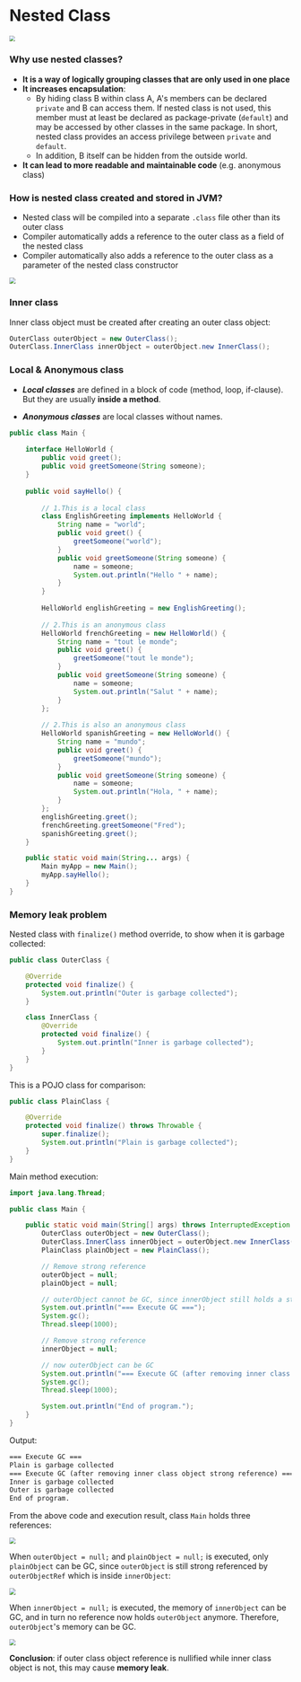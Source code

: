# Nested Class

<img src="../images/inner_class.png" style="zoom:60%;" />



### Why use nested classes?

* **It is a way of logically grouping classes that are only used in one place**
* **It increases encapsulation**: 
  * By hiding class B within class A, A's members can be declared `private` and B can access them. If nested class is not used, this member must at least be declared as package-private (`default`) and may be accessed by other classes in the same package. In short, nested class provides an access privilege between `private` and `default`.
  * In addition, B itself can be hidden from the outside world.
* **It can lead to more readable and maintainable code** (e.g. anonymous class)



### How is nested class created and stored in JVM?

* Nested class will be compiled into a separate `.class` file other than its outer class
* Compiler automatically adds a reference to the outer class as a field of the nested class
* Compiler automatically also adds a reference to the outer class as a parameter of the nested class constructor

<img src="../images/inner_class_1.png" style="zoom:70%;" />

### Inner class

Inner class object must be created after creating an outer class object:

```java
OuterClass outerObject = new OuterClass();
OuterClass.InnerClass innerObject = outerObject.new InnerClass();
```



### Local & Anonymous class

* ***Local classes*** are defined in a block of code (method, loop, if-clause). But they are usually **inside a method**.

* ***Anonymous classes*** are local classes without names.

```Java
public class Main {
  
    interface HelloWorld {
        public void greet();
        public void greetSomeone(String someone);
    }
  
    public void sayHello() {
        
        // 1.This is a local class
        class EnglishGreeting implements HelloWorld {
            String name = "world";
            public void greet() {
                greetSomeone("world");
            }
            public void greetSomeone(String someone) {
                name = someone;
                System.out.println("Hello " + name);
            }
        }
      
        HelloWorld englishGreeting = new EnglishGreeting();
        
        // 2.This is an anonymous class
        HelloWorld frenchGreeting = new HelloWorld() {
            String name = "tout le monde";
            public void greet() {
                greetSomeone("tout le monde");
            }
            public void greetSomeone(String someone) {
                name = someone;
                System.out.println("Salut " + name);
            }
        };
        
        // 2.This is also an anonymous class
        HelloWorld spanishGreeting = new HelloWorld() {
            String name = "mundo";
            public void greet() {
                greetSomeone("mundo");
            }
            public void greetSomeone(String someone) {
                name = someone;
                System.out.println("Hola, " + name);
            }
        };
        englishGreeting.greet();
        frenchGreeting.greetSomeone("Fred");
        spanishGreeting.greet();
    }

    public static void main(String... args) {
        Main myApp = new Main();
        myApp.sayHello();
    }            
}
```



### Memory leak problem


Nested class with `finalize()` method override, to show when it is garbage collected:
```java
public class OuterClass {

    @Override
    protected void finalize() {
        System.out.println("Outer is garbage collected");
    }

    class InnerClass {
        @Override
        protected void finalize() {
            System.out.println("Inner is garbage collected");
        }
    }
}
```

This is a POJO class for comparison:
```java
public class PlainClass {

    @Override
    protected void finalize() throws Throwable {
        super.finalize();
        System.out.println("Plain is garbage collected");
    }
}
```



Main method execution:

```java
import java.lang.Thread;

public class Main {

    public static void main(String[] args) throws InterruptedException {
        OuterClass outerObject = new OuterClass();
        OuterClass.InnerClass innerObject = outerObject.new InnerClass();
        PlainClass plainObject = new PlainClass();

        // Remove strong reference
        outerObject = null;
        plainObject = null;

        // outerObject cannot be GC, since innerObject still holds a strong ref to outerObject
        System.out.println("=== Execute GC ===");
        System.gc();    
        Thread.sleep(1000);

        // Remove strong reference
        innerObject = null;

        // now outerObject can be GC
        System.out.println("=== Execute GC (after removing inner class object strong reference) ===");
        System.gc();
        Thread.sleep(1000);

        System.out.println("End of program.");
    }
}
```

Output:

```tex
=== Execute GC ===
Plain is garbage collected
=== Execute GC (after removing inner class object strong reference) ===
Inner is garbage collected
Outer is garbage collected
End of program.
```

From the above code and execution result, class `Main` holds three references:

<img src="../images/inner_class_2.png" style="zoom:70%;" />

When `outerObject = null;` and `plainObject = null;` is executed, only `plainObject` can be GC, since `outerObject` is still strong referenced by `outerObjectRef` which is inside `innerObject`:

<img src="../images/inner_class_3.png" style="zoom:70%;" />



When `innerObject = null;` is executed, the memory of `innerObject` can be GC, and in turn no reference now holds `outerObject` anymore. Therefore, `outerObject`'s memory can be GC.

<img src="../images/inner_class_4.png" style="zoom:70%;" />

**Conclusion**: if outer class object reference is nullified while inner class object is not, this may cause **memory leak**.